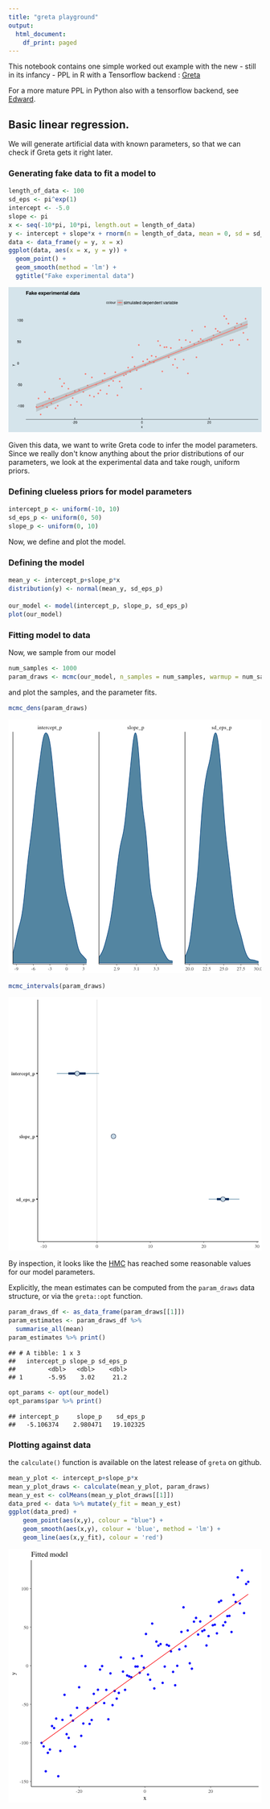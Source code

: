 ```yaml
---
title: "greta playground"
output:
  html_document:
    df_print: paged
---
```


This notebook contains one simple worked out example with the new - still in its infancy - PPL in R with a Tensorflow backend : [Greta]( https://greta-dev.github.io/greta/index.html)

For a more mature PPL in Python also with a tensorflow backend, see [Edward](http://edwardlib.org/).



## Basic linear regression. 

We will generate artificial data with known parameters, so that we can check if Greta gets it right later. 

### Generating fake data to fit a model to


```r
length_of_data <- 100
sd_eps <- pi^exp(1)
intercept <- -5.0
slope <- pi
x <- seq(-10*pi, 10*pi, length.out = length_of_data)
y <- intercept + slope*x + rnorm(n = length_of_data, mean = 0, sd = sd_eps)
data <- data_frame(y = y, x = x)
ggplot(data, aes(x = x, y = y)) +
  geom_point() +
  geom_smooth(method = 'lm') +
  ggtitle("Fake experimental data")
```

![center](/figures/greta_playground/unnamed-chunk-2-1.png)

Given this data, we want to write Greta code to infer the model parameters. Since we really don't know anything about the prior distributions of our parameters, we look at the experimental data and take rough, uniform priors. 

### Defining clueless priors for model parameters


```r
intercept_p <- uniform(-10, 10)
sd_eps_p <- uniform(0, 50)
slope_p <- uniform(0, 10)
```

Now, we define and plot the model.

### Defining the model


```r
mean_y <- intercept_p+slope_p*x
distribution(y) <- normal(mean_y, sd_eps_p)

our_model <- model(intercept_p, slope_p, sd_eps_p)
plot(our_model)
```

### Fitting model to data

Now, we sample from our model

```r
num_samples <- 1000
param_draws <- mcmc(our_model, n_samples = num_samples, warmup = num_samples / 10)
```

and plot the samples, and the parameter fits.

```r
mcmc_dens(param_draws)
```

![center](/figures/greta_playground/unnamed-chunk-6-1.png)

```r
mcmc_intervals(param_draws)
```

![center](/figures/greta_playground/unnamed-chunk-6-2.png)

By inspection, it looks like the [HMC](https://arxiv.org/abs/1701.02434) has reached some reasonable values for our model parameters. 

Explicitly, the mean estimates can be computed from the `param_draws` data structure, or via the `greta::opt` function.   

```r
param_draws_df <- as_data_frame(param_draws[[1]])
param_estimates <- param_draws_df %>% 
  summarise_all(mean)
param_estimates %>% print()
```

```
## # A tibble: 1 x 3
##   intercept_p slope_p sd_eps_p
##         <dbl>   <dbl>    <dbl>
## 1       -5.95    3.02     21.2
```

```r
opt_params <- opt(our_model)
opt_params$par %>% print()
```

```
## intercept_p     slope_p    sd_eps_p 
##   -5.106374    2.980471   19.102325
```

### Plotting against data

the `calculate()` function is available on the latest release of `greta` on github.

```r
mean_y_plot <- intercept_p+slope_p*x
mean_y_plot_draws <- calculate(mean_y_plot, param_draws)
mean_y_est <- colMeans(mean_y_plot_draws[[1]])
data_pred <- data %>% mutate(y_fit = mean_y_est)
ggplot(data_pred) +
    geom_point(aes(x,y), colour = "blue") +
    geom_smooth(aes(x,y), colour = 'blue', method = 'lm') +
    geom_line(aes(x,y_fit), colour = 'red')
```

![center](/figures/greta_playground/unnamed-chunk-8-1.png)

